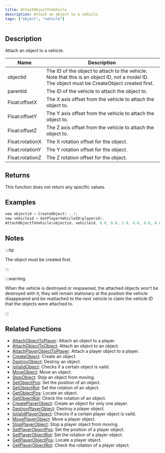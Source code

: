```yaml
---
title: AttachObjectToVehicle
description: Attach an object to a vehicle.
tags: ["object", "vehicle"]
---
```


## Description

Attach an object to a vehicle.

| Name            | Description                                                                                                                                   |
| --------------- | --------------------------------------------------------------------------------------------------------------------------------------------- |
| objectid        | The ID of the object to attach to the vehicle. Note that this is an object ID, not a model ID. The object must be CreateObject created first. |
| parentid        | The ID of the vehicle to attach the object to.                                                                                                |
| Float:offsetX   | The X axis offset from the vehicle to attach the object to.                                                                                   |
| Float:offsetY   | The Y axis offset from the vehicle to attach the object to.                                                                                   |
| Float:offsetZ   | The Z axis offset from the vehicle to attach the object to.                                                                                   |
| Float:rotationX | The X rotation offset for the object.                                                                                                         |
| Float:rotationY | The Y rotation offset for the object.                                                                                                         |
| Float:rotationZ | The Z rotation offset for the object.                                                                                                         |

## Returns

This function does not return any specific values.

## Examples

```c
new objectid = CreateObject(...);
new vehicleid = GetPlayerVehicleID(playerid);
AttachObjectToVehicle(objectid, vehicleid, 0.0, 0.0, 1.0, 0.0, 0.0, 0.0);
```

## Notes

:::tip

The object must be created first.

:::

:::warning

When the vehicle is destroyed or respawned, the attached objects won't be destroyed with it; they will remain stationary at the position the vehicle disappeared and be reattached to the next vehicle to claim the vehicle ID that the objects were attached to.

:::

## Related Functions

- [AttachObjectToPlayer](AttachObjectToPlayer): Attach an object to a player.
- [AttachObjectToObject](AttachObjectToObject): Attach an object to an object.
- [AttachPlayerObjectToPlayer](AttachPlayerObjectToPlayer): Attach a player object to a player.
- [CreateObject](CreateObject): Create an object.
- [DestroyObject](DestroyObject): Destroy an object.
- [IsValidObject](IsValidObject): Checks if a certain object is vaild.
- [MoveObject](MoveObject): Move an object.
- [StopObject](StopObject): Stop an object from moving.
- [SetObjectPos](SetObjectPos): Set the position of an object.
- [SetObjectRot](SetObjectRot): Set the rotation of an object.
- [GetObjectPos](GetObjectPos): Locate an object.
- [GetObjectRot](GetObjectRot): Check the rotation of an object.
- [CreatePlayerObject](CreatePlayerObject): Create an object for only one player.
- [DestroyPlayerObject](DestroyPlayerObject): Destroy a player object.
- [IsValidPlayerObject](IsValidPlayerObject): Checks if a certain player object is vaild.
- [MovePlayerObject](MovePlayerObject): Move a player object.
- [StopPlayerObject](StopPlayerObject): Stop a player object from moving.
- [SetPlayerObjectPos](SetPlayerObjectPos): Set the position of a player object.
- [SetPlayerObjectRot](SetPlayerObjectRot): Set the rotation of a player object.
- [GetPlayerObjectPos](GetPlayerObjectPos): Locate a player object.
- [GetPlayerObjectRot](GetPlayerObjectRot): Check the rotation of a player object.
